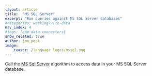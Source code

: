 ```yaml
---
layout: article
title:  "MS SQL Server"
excerpt: "Run queries against MS SQL Server databases"
#categories: working-with-data
nav_index: 4
#tags: [app-data-connectors]
show_related: true
author: jon_peck
image:
    teaser: /language_logos/mssql.png 
---
```


Call the <a href="https://algorithmia.com/algorithms/util/MsSqlServer/">MS Sql Server</a> algorithm to access data in your MS SQL Server database.
